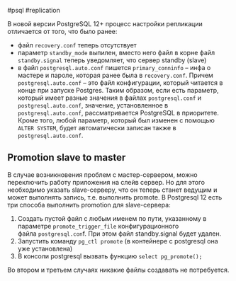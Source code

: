 #psql #replication

В новой версии PostgreSQL 12+ процесс настройки репликации отличается от того, что было ранее:

- файл `recovery.conf` теперь отсутствует
- параметр `standby_mode` выпилен, вместо него файл в корне файл `standby.signal` теперь уведомляет, что сервер standby (slave)
- в файл `postgresql.auto.conf` пишется `primary_conninfo` – инфа о мастере и пароле, которая ранее была в `recovery.conf`. Причем `postgresql.auto.conf` – это файл конфигурации, который читается в конце при запуске Postgres. Таким образом, если есть параметр, который имеет разные значения в файлах `postgresql.conf` и `postgresql.auto.conf`, значение, установленное в `postgresql.auto.conf`, рассматривается PostgreSQL в приоритете. Кроме того, любой параметр, который был изменен с помощью `ALTER SYSTEM`, будет автоматически записан также в `postgresql.auto.conf`.

## Promotion slave to master

В случае возникновения проблем с мастер-сервером, можно переключить работу приложения на слейв сервер. Но для этого необходимо указать slave-серверу, что он теперь станет ведущим и может выполнять запись, т.е. выполнить promote. В Postgresql 12 есть три способа выполнить promotion для slave-сервера:

1. Создать пустой файл с любым именем по пути, указанному в параметре `promote_trigger_file` конфигурационного файла `postgresql.con`f. При этом файл standby.signal будет удален.
2. Запустить команду `pg_ctl promote` (в контейнере с postgresql она уже установлена)
3. В консоли postgresql вызвать функцию `select pg_promote();`

Во втором и третьем случаях никакие файлы создавать не потребуется.